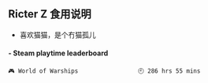 ## Ricter Z 食用说明
- 喜欢猫猫，是个冇猫孤儿

<!-- steam-box start -->
#### - Steam playtime leaderboard
```text
🎮 World of Warships                 🕘 286 hrs 55 mins
```
<!-- Powered by https://github.com/YouEclipse/steam-box . -->
<!-- steam-box end -->
